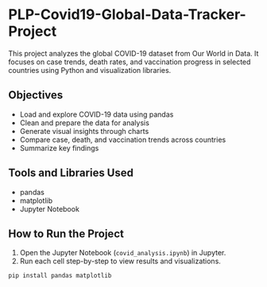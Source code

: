 # PLP-Covid19-Global-Data-Tracker-Project

This project analyzes the global COVID-19 dataset from Our World in Data. It focuses on case trends, death rates, and vaccination progress in selected countries using Python and visualization libraries.

## Objectives

- Load and explore COVID-19 data using pandas
- Clean and prepare the data for analysis
- Generate visual insights through charts
- Compare case, death, and vaccination trends across countries
- Summarize key findings

## Tools and Libraries Used

- pandas
- matplotlib
- Jupyter Notebook

## How to Run the Project

1. Open the Jupyter Notebook (`covid_analysis.ipynb`) in Jupyter.
2. Run each cell step-by-step to view results and visualizations.

```python
pip install pandas matplotlib
